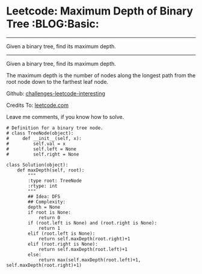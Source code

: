 # Leetcode: Maximum Depth of Binary Tree     :BLOG:Basic:


---

Given a binary tree, find its maximum depth.  

---

Given a binary tree, find its maximum depth.  

The maximum depth is the number of nodes along the longest path from the root node down to the farthest leaf node.  

Github: [challenges-leetcode-interesting](https://github.com/DennyZhang/challenges-leetcode-interesting/tree/master/maximum-depth-of-binary-tree)  

Credits To: [leetcode.com](https://leetcode.com/problems/maximum-depth-of-binary-tree/description/)  

Leave me comments, if you know how to solve.  

    # Definition for a binary tree node.
    # class TreeNode(object):
    #     def __init__(self, x):
    #         self.val = x
    #         self.left = None
    #         self.right = None
    
    class Solution(object):
        def maxDepth(self, root):
            """
            :type root: TreeNode
            :rtype: int
            """
            ## Idea: DFS
            ## Complexity:
            depth = None
            if root is None:
                return 0
            if (root.left is None) and (root.right is None):
                return 1
            elif (root.left is None):
                return self.maxDepth(root.right)+1
            elif (root.right is None):
                return self.maxDepth(root.left)+1
            else:
                return max(self.maxDepth(root.left)+1, self.maxDepth(root.right)+1)